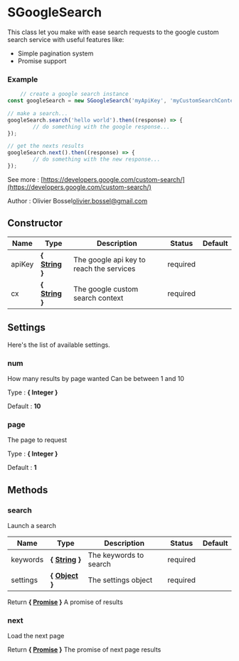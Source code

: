 # SGoogleSearch

This class let you make with ease search requests to the google custom search service
with useful features like:
- Simple pagination system
- Promise support


### Example
```js
	// create a google search instance
const googleSearch = new SGoogleSearch('myApiKey', 'myCustomSearchContextKey');

// make a search...
googleSearch.search('hello world').then((response) => {
		// do something with the google response...
});

// get the nexts results
googleSearch.next().then((response) => {
		// do something with the new response...
});
```
See more : [https://developers.google.com/custom-search/](https://developers.google.com/custom-search/)

Author : Olivier Bossel<olivier.bossel@gmail.com>


## Constructor


Name  |  Type  |  Description  |  Status  |  Default
------------  |  ------------  |  ------------  |  ------------  |  ------------
apiKey  |  **{ [String](https://developer.mozilla.org/fr/docs/Web/JavaScript/Reference/Objets_globaux/String) }**  |  The google api key to reach the services  |  required  |
cx  |  **{ [String](https://developer.mozilla.org/fr/docs/Web/JavaScript/Reference/Objets_globaux/String) }**  |  The google custom search context  |  required  |




## Settings

Here's the list of available settings.

### num

How many results by page wanted
Can be between 1 and 10

Type : **{ Integer }**

Default : **10**


### page

The page to request

Type : **{ Integer }**

Default : **1**



## Methods


### search

Launch a search


Name  |  Type  |  Description  |  Status  |  Default
------------  |  ------------  |  ------------  |  ------------  |  ------------
keywords  |  **{ [String](https://developer.mozilla.org/fr/docs/Web/JavaScript/Reference/Objets_globaux/String) }**  |  The keywords to search  |  required  |
settings  |  **{ [Object](https://developer.mozilla.org/fr/docs/Web/JavaScript/Reference/Objets_globaux/Object) }**  |  The settings object  |  required  |

Return **{ [Promise](https://developer.mozilla.org/fr/docs/Web/JavaScript/Reference/Objets_globaux/Promise) }** A promise of results


### next

Load the next page

Return **{ [Promise](https://developer.mozilla.org/fr/docs/Web/JavaScript/Reference/Objets_globaux/Promise) }** The promise of next page results